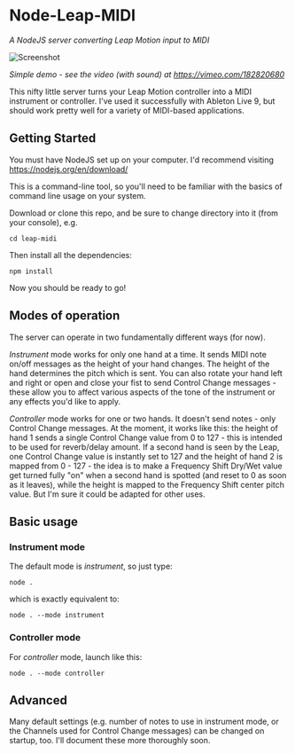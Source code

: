 # Node-Leap-MIDI
*A NodeJS server converting Leap Motion input to MIDI*

![Screenshot](leap-midi-gif.gif)

*Simple demo - see the video (with sound) at https://vimeo.com/182820680*


This nifty little server turns your Leap Motion controller into a MIDI instrument or controller. I've used it successfully with Ableton Live 9, but should work pretty well for a variety of MIDI-based applications.

## Getting Started

You must have NodeJS set up on your computer. I'd recommend visiting https://nodejs.org/en/download/

This is a command-line tool, so you'll need to be familiar with the basics of command line usage on your system.

Download or clone this repo, and be sure to change directory into it (from your console), e.g.
```
cd leap-midi
```
Then install all the dependencies:
```
npm install
```

Now you should be ready to go!


## Modes of operation
The server can operate in two fundamentally different ways (for now).

*Instrument* mode works for only one hand at a time. It sends MIDI note on/off messages as the height of your hand changes. The height of the hand determines the pitch which is sent. You can also rotate your hand left and right or open and close your fist to send Control Change messages - these allow you to affect various aspects of the tone of the instrument or any effects you'd like to apply.

*Controller* mode works for one or two hands. It doesn't send notes - only Control Change messages. At the moment, it works like this: the height of hand 1 sends a single Control Change value from 0 to 127 - this is intended to be used for reverb/delay amount. If a second hand is seen by the Leap, one Control Change value is instantly set to 127 and the height of hand 2 is mapped from 0 - 127 - the idea is to make a Frequency Shift Dry/Wet value get turned fully "on" when a second hand is spotted (and reset to 0 as soon as it leaves), while the height is mapped to the Frequency Shift center pitch value. But I'm sure it could be adapted for other uses.


## Basic usage
### Instrument mode


The default mode is *instrument*, so just type:
```
node .
```
which is exactly equivalent to:
```
node . --mode instrument
```

### Controller mode
For *controller* mode, launch like this:
```
node . --mode controller
```

## Advanced  
Many default settings (e.g. number of notes to use in instrument mode, or the Channels used for Control Change messages) can be changed on startup, too. I'll document these more thoroughly soon.
